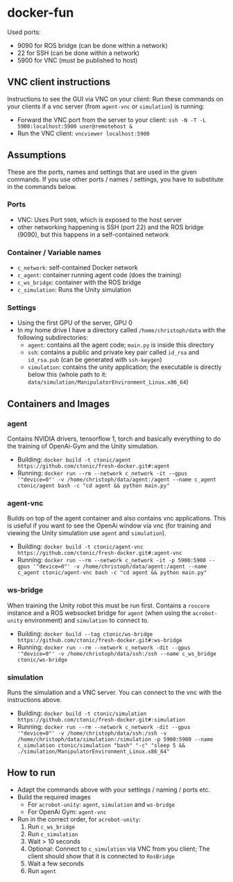 # docker-fun

Used ports:
- 9090 for ROS bridge (can be done within a network)
- 22 for SSH (can be done within a network)
- 5900 for VNC (must be published to host)

## VNC client instructions
Instructions to see the GUI via VNC on your client:
Run these commands on your clients if a vnc server (from `agent-vnc` or `simulation`) is running:

- Forward the VNC port from the server to your client: `ssh -N -T -L 5900:localhost:5900 user@remotehost &`
- Run the VNC client: `vncviewer localhost:5900`

## Assumptions
These are the ports, names and settings that are used in the given commands.
If you use other ports / names / settings, you have to substitute in the commands below.

### Ports
- VNC: Uses Port `5900`, which is exposed to the host server
- other networking happening is SSH (port 22) and the ROS bridge (9090), but this happens in a self-contained network

### Container / Variable names
- `c_network`: self-contained Docker network
- `c_agent`: container running agent code (does the training)
- `c_ws_bridge`: container with the ROS bridge
- `c_simulation`: Runs the Unity simulation

### Settings
- Using the first GPU of the server, GPU 0
- In my home drive I have a directory called `/home/christoph/data` with the following subdirectories:
    - `agent`: contains all the agent code; `main.py` is inside this directory
    - `ssh`: contains a public and private key pair called `id_rsa` and `id_rsa.pub` (can be generated with `ssh-keygen`)
    - `simulation`: contains the unity application; the executable is directly below this (whole path to it: `data/simulation/ManipulatorEnvironment_Linux.x86_64`)

## Containers and Images
### agent
Contains NVIDIA drivers, tensorflow 1, torch and basically everything to do the training of OpenAi-Gym and the Unity simulation. 

- Building: `docker build -t ctonic/agent https://github.com/ctonic/fresh-docker.git#:agent`
- Running: `docker run --rm --network c_network -it --gpus '"device=0"' -v /home/christoph/data/agent:/agent --name c_agent ctonic/agent bash -c "cd agent && python main.py"`

### agent-vnc
Builds on top of the agent container and also contains vnc applications.
This is useful if you want to see the OpenAi window via vnc (for training and viewing the Unity simulation use `agent` and `simulation`).

- Building: `docker build -t ctonic/agent-vnc https://github.com/ctonic/fresh-docker.git#:agent-vnc`
- Running: `docker run --rm --network c_network -it -p 5900:5900 --gpus '"device=0"' -v /home/christoph/data/agent:/agent --name c_agent ctonic/agent-vnc bash -c "cd agent && python main.py"`

### ws-bridge
When training the Unity robot this must be run first.
Contains a `roscore` instance and a ROS websocket bridge for `agent` (when using the `acrobot-unity` environment) and `simulation` to connect to.

- Building: `docker build --tag ctonic/ws-bridge https://github.com/ctonic/fresh-docker.git#:ws-bridge`
- Running: `docker run --rm --network c_network -dit --gpus '"device=0"' -v /home/christoph/data/ssh:/ssh --name c_ws_bridge ctonic/ws-bridge`

### simulation
Runs the simulation and a VNC server. You can connect to the vnc with the instructions above.

- Building: `docker build -t ctonic/simulation https://github.com/ctonic/fresh-docker.git#:simulation`
- Running: `docker run --rm --network c_network -dit --gpus '"device=0"' -v /home/christoph/data/ssh:/ssh -v /home/christoph/data/simulation:/simulation -p 5900:5900 --name c_simulation ctonic/simulation "bash" "-c" "sleep 5 && ./simulation/ManipulatorEnvironment_Linux.x86_64"`

## How to run

- Adapt the commands above with your settings / naming / ports etc.
- Build the required images
    - For `acrobot-unity`: `agent`, `simulation` and `ws-bridge`
    - For OpenAi Gym: `agent-vnc`
- Run in the correct order, for `acrobot-unity`:
    1. Run `c_ws_bridge`
    2. Run `c_simulation`
    3. Wait > 10 seconds
    4. Optional: Connect to `c_simulation` via VNC from you client; The client should show that it is connected to `RosBridge`
    5. Wait a few seconds
    6. Run `agent`